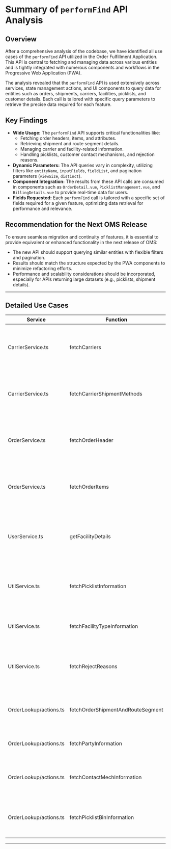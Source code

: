# Summary of `performFind` API Analysis

## Overview

After a comprehensive analysis of the codebase, we have identified all use cases of the `performFind` API utilized in the Order Fulfillment Application. This API is central to fetching and managing data across various entities and is tightly integrated with numerous components and workflows in the Progressive Web Application (PWA).

The analysis revealed that the `performFind` API is used extensively across services, state management actions, and UI components to query data for entities such as orders, shipments, carriers, facilities, picklists, and customer details. Each call is tailored with specific query parameters to retrieve the precise data required for each feature.

## Key Findings

- **Wide Usage:** The `performFind` API supports critical functionalities like:
  - Fetching order headers, items, and attributes.
  - Retrieving shipment and route segment details.
  - Managing carrier and facility-related information.
  - Handling picklists, customer contact mechanisms, and rejection reasons.
- **Dynamic Parameters:** The API queries vary in complexity, utilizing filters like `entityName`, `inputFields`, `fieldList`, and pagination parameters (`viewSize`, `distinct`).
- **Component Integration:** The results from these API calls are consumed in components such as `OrderDetail.vue`, `PicklistManagement.vue`, and `BillingDetails.vue` to provide real-time data for users.
- **Fields Requested:** Each `performFind` call is tailored with a specific set of fields required for a given feature, optimizing data retrieval for performance and relevance.

## Recommendation for the Next OMS Release

To ensure seamless migration and continuity of features, it is essential to provide equivalent or enhanced functionality in the next release of OMS:
- The new API should support querying similar entities with flexible filters and pagination.
- Results should match the structure expected by the PWA components to minimize refactoring efforts.
- Performance and scalability considerations should be incorporated, especially for APIs returning large datasets (e.g., picklists, shipment details).


---

## Detailed Use Cases

| **Service**             | **Function**                    | **Entity**                     | **Parameters**                          | **Fields Requested**                                                | **Usage**                                                                             | **Components**                               |
|--------------------------|----------------------------------|---------------------------------|------------------------------------------|----------------------------------------------------------------------|-------------------------------------------------------------------------------------|-----------------------------------------------|
| CarrierService.ts        | fetchCarriers                  | Carrier                         | carrierId, statusId, partyId             | All Fields                                                         | Used in Carrier Management views to list and filter available carriers.             | Carriers.vue, CarrierDetail.vue               |
| CarrierService.ts        | fetchCarrierShipmentMethods    | CarrierShipmentMethod           | carrierPartyId, shipmentMethodTypeId     | All Fields                                                         | Used in Carrier Detail view to show supported shipment methods.                    | CarrierShipmentMethods.vue                    |
| OrderService.ts          | fetchOrderHeader               | OrderHeader                     | orderId, orderTypeId, statusId           | orderId, orderDate, statusId                                       | Used in the Orders Overview to display high-level order summaries.                 | OpenOrders.vue, Completed.vue                 |
| OrderService.ts          | fetchOrderItems                | OrderItem                       | orderId, productId                       | orderId, orderItemSeqId, quantityOrdered                           | Used in Order Detail views to show the items in a specific order.                  | OrderDetail.vue                               |
| UserService.ts           | getFacilityDetails             | Facility                        | facilityId, facilityTypeId               | facilityId, facilityName, facilityTypeId                           | Used in Facility Management views to display metadata about facilities.            | Settings.vue                                  |
| UtilService.ts           | fetchPicklistInformation       | Picklist                        | picklistId, statusId                     | picklistId, statusId, createdByUser                                | Used in Order Fulfillment workflows to display and manage picklists.               | InProgress.vue                                |
| UtilService.ts           | fetchFacilityTypeInformation   | FacilityType                    | facilityTypeId                           | facilityTypeId, description                                         | Used in Facility Settings to categorize facilities.                                 | Settings.vue                                  |
| UtilService.ts           | fetchRejectReasons             | RejectReason                    | rejectReasonId, rejectTypeId             | rejectReasonId, description                                         | Used in Rejection Management to show and manage rejection reasons.                 | Rejections.vue, RejectionReasons.vue          |
| OrderLookup/actions.ts   | fetchOrderShipmentAndRouteSegment | OrderShipmentAndRouteSegment   | fieldList, viewSize, entityName          | orderId, shipGroupSeqId, shipmentId, trackingIdNumber              | Retrieves shipment and route segment details for orders.                           | OrderFulfillment.vue                          |
| OrderLookup/actions.ts   | fetchPartyInformation          | Party                           | partyId                                  | partyId, partyTypeId, roleTypeId                                    | Fetches billing party information for orders.                                      | BillingDetails.vue                            |
| OrderLookup/actions.ts   | fetchContactMechInformation    | ContactMech                     | contactMechId, contactMechId_op          | contactMechId, contactMechTypeId, infoString                       | Retrieves contact mechanisms (addresses, emails) for customers.                   | CustomerDetails.vue                           |
| OrderLookup/actions.ts   | fetchPicklistBinInformation    | PicklistBin                     | orderId, shipGroupSeqId, shipGroupSeqId_op | picklistBinId, statusId, orderId, shipGroupSeqId                   | Fetches picklist bins associated with specific order groups.                      | PicklistManagement.vue                        |

---
